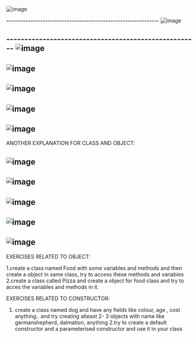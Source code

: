 ![image](https://user-images.githubusercontent.com/90038032/211379868-d14a6945-c92e-4c2f-a197-0f9af037ff11.png)

**---------------------------------------------------------------**
![image](https://user-images.githubusercontent.com/90038032/211379940-4057e8a4-8833-4023-bbd5-1f8cb269c988.png)

**-----------------------------------------------------**
![image](https://user-images.githubusercontent.com/90038032/211380118-a328cc18-0ffa-45d4-ac26-933156fa0fa5.png)
-------------------------------------------------------------
![image](https://user-images.githubusercontent.com/90038032/211380180-a2699cf1-ca38-4e83-8b01-beee63e4e983.png)
-------------------------------------------------------------------
![image](https://user-images.githubusercontent.com/90038032/211380234-4c6c0a20-835b-4e3b-98ee-0b2ed4bdd1f9.png)
----------------------------------------------------------------------
![image](https://user-images.githubusercontent.com/90038032/211380291-dcdc86c8-834a-4e84-bd6c-9eb3d40dbd34.png)
--------------------------------------------------------------------------
![image](https://user-images.githubusercontent.com/90038032/211380358-04bff86f-e31c-4078-82f3-d81e1f701b47.png)
----------------------------------------------------------------------
ANOTHER EXPLANATION FOR CLASS AND OBJECT:

![image](https://user-images.githubusercontent.com/90038032/211381038-3552e402-4f82-4cba-9d06-1014f3749fbc.png)
--------
![image](https://user-images.githubusercontent.com/90038032/211381092-8c4e2497-55a8-4436-84b7-88ae84130652.png)
--------
![image](https://user-images.githubusercontent.com/90038032/211381150-15095173-af3b-4b9f-a804-9935eeb95d25.png)
--------------
![image](https://user-images.githubusercontent.com/90038032/211381202-2e8d3d84-d492-492e-abbe-02e2dd736d94.png)
---------------------
![image](https://user-images.githubusercontent.com/90038032/211381250-6baade78-4c1f-406d-a2e2-5e90aa78d5d2.png)
-------------------------












EXERCISES RELATED TO OBJECT:

1.create a class named Food with some variables and methods and then  create a object in same class, try to access these methods and variables
2.create a class called Pizza and create a object for food class and try to acces the variables and methods in it. 

EXERCISES RELATED TO CONSTRUCTOR:
1. create a class named dog and have any fields like colour, age , cost anything.. and try creating atleast 2- 3 objects with name like germanshepherd, dalmation, anything
2.try to create a default constructor and a parameterised constructor and use it in your class

